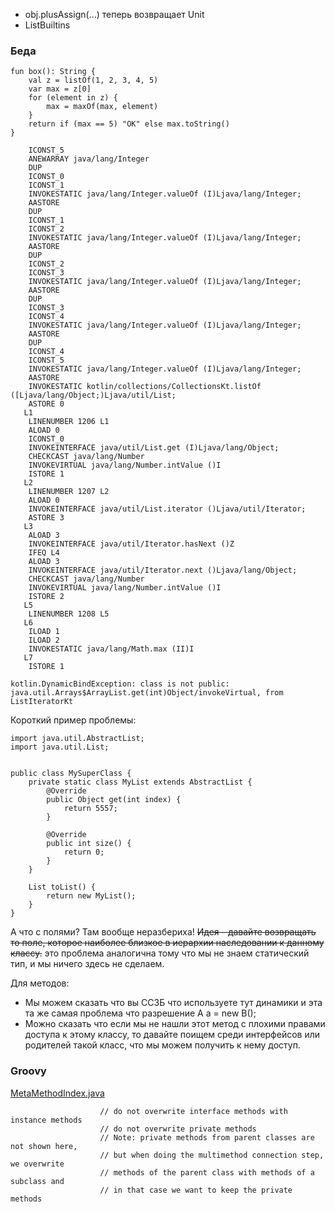 - obj.plusAssign(...) теперь возвращает Unit
- ListBuiltins

### Беда

```
fun box(): String {
    val z = listOf(1, 2, 3, 4, 5)
    var max = z[0]
    for (element in z) {
        max = maxOf(max, element)
    }
    return if (max == 5) "OK" else max.toString()
}
```

```
    ICONST_5
    ANEWARRAY java/lang/Integer
    DUP
    ICONST_0
    ICONST_1
    INVOKESTATIC java/lang/Integer.valueOf (I)Ljava/lang/Integer;
    AASTORE
    DUP
    ICONST_1
    ICONST_2
    INVOKESTATIC java/lang/Integer.valueOf (I)Ljava/lang/Integer;
    AASTORE
    DUP
    ICONST_2
    ICONST_3
    INVOKESTATIC java/lang/Integer.valueOf (I)Ljava/lang/Integer;
    AASTORE
    DUP
    ICONST_3
    ICONST_4
    INVOKESTATIC java/lang/Integer.valueOf (I)Ljava/lang/Integer;
    AASTORE
    DUP
    ICONST_4
    ICONST_5
    INVOKESTATIC java/lang/Integer.valueOf (I)Ljava/lang/Integer;
    AASTORE
    INVOKESTATIC kotlin/collections/CollectionsKt.listOf ([Ljava/lang/Object;)Ljava/util/List;
    ASTORE 0
   L1
    LINENUMBER 1206 L1
    ALOAD 0
    ICONST_0
    INVOKEINTERFACE java/util/List.get (I)Ljava/lang/Object;
    CHECKCAST java/lang/Number
    INVOKEVIRTUAL java/lang/Number.intValue ()I
    ISTORE 1
   L2
    LINENUMBER 1207 L2
    ALOAD 0
    INVOKEINTERFACE java/util/List.iterator ()Ljava/util/Iterator;
    ASTORE 3
   L3
    ALOAD 3
    INVOKEINTERFACE java/util/Iterator.hasNext ()Z
    IFEQ L4
    ALOAD 3
    INVOKEINTERFACE java/util/Iterator.next ()Ljava/lang/Object;
    CHECKCAST java/lang/Number
    INVOKEVIRTUAL java/lang/Number.intValue ()I
    ISTORE 2
   L5
    LINENUMBER 1208 L5
   L6
    ILOAD 1
    ILOAD 2
    INVOKESTATIC java/lang/Math.max (II)I
   L7
    ISTORE 1
```

```
kotlin.DynamicBindException: class is not public: java.util.Arrays$ArrayList.get(int)Object/invokeVirtual, from ListIteratorKt
```

Короткий пример проблемы:

```
import java.util.AbstractList;
import java.util.List;


public class MySuperClass {
    private static class MyList extends AbstractList {
        @Override
        public Object get(int index) {
            return 5557;
        }

        @Override
        public int size() {
            return 0;
        }
    }

    List toList() {
        return new MyList();
    }
}
```


А что с полями? Там вообще неразбериха! ~~Идея - давайте возвращать то поле, которое наиболее близкое в иерархии наследовании к данному классу.~~ это проблема аналогична тому что мы не знаем статический тип, и мы ничего здесь не сделаем.

Для методов:
- Мы можем сказать что вы ССЗБ что используете тут динамики и эта та же самая проблема что разрешение A a = new B();
- Можно сказать что если мы не нашли этот метод с плохими правами доступа к этому классу, то давайте поищем среди интерфейсов или родителей такой класс, что мы можем получить к нему доступ.


### Groovy

[MetaMethodIndex.java](https://github.com/groovy/groovy-core/blob/master/src/main/org/codehaus/groovy/runtime/metaclass/MetaMethodIndex.java#L372)
```
                    // do not overwrite interface methods with instance methods
                    // do not overwrite private methods
                    // Note: private methods from parent classes are not shown here,
                    // but when doing the multimethod connection step, we overwrite
                    // methods of the parent class with methods of a subclass and
                    // in that case we want to keep the private methods
```
